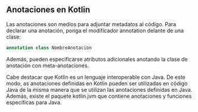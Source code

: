 ## Anotaciones en Kotlin
Las anotaciones son medios para adjuntar metadatos al código. Para declarar una anotación, ponga el modificador annotation delante de una clase:
``` kotlin
annotation class NombreAnotacion
```
Además, pueden especificarse atributos adicionales anotando la clase de anotación con meta-anotaciones. 

Cabe destacar que Kotlin es un lenguaje interoperable con Java. De este modo, as anotaciones definidas en Kotlin pueden ser utilizadas en código Java de la misma manera que se utilizan las anotaciones definidas en Java. Además, existe el paquete kotlin.jvm que contiene anotaciones y funciones específicas para Java.

